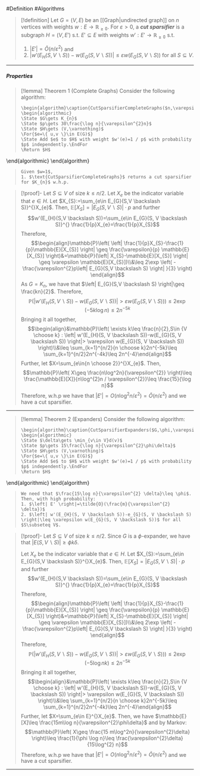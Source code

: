 #Definition #Algorithms 

> [!definition]
> Let $G=(V,E)$ be an [[Graph|undirected graph]] on $n$ vertices with weights $w:E \to \mathbb{R_{\geq 0}}$. For $\varepsilon>0$, a ***cut sparsifier*** is a subgraph $H=(V,E')$ s.t. $E'\subseteq E$ with weights $w':E'\to \mathbb{R_{\geq 0}}$ s.t.
> 1.  $\left| E' \right|=\tilde{O}(n / \varepsilon^{2})$ and
> 2. $\left| w'(E_{H}(S, V \backslash S))-w(E_{G}(S, V \backslash S)) \right|\leq \varepsilon w(E_{G}(S, V \backslash S))$ for all $S\subseteq V$.
---
##### Properties
> [!lemma] Theorem 1 (Complete Graphs)
> Consider the following algorithm: 
> ```pseudo
> \begin{algorithm}\caption{CutSparsifierCompleteGraphs($n,\varepsilon$)}
> \begin{algorithmic} 
> \State $G\gets K_{n}$
> \State $p\gets 30\frac{\log n}{\varepsilon^{2}n}$
> \State $H\gets (V,\varnothing)$
> \For{$e=\{ u,v \}\in E(G)$}
> \State Add $e$ to $H$ with weight $w'(e)=1 / p$ with probability $p$ independently.\EndFor
> \Return $H$
\end{algorithmic}
\end{algorithm}
> ```
> Given $w=1$, 
> 1. $\text{CutSparsifierCompleteGraphs}$ returns a cut sparsifier for $K_{n}$ w.h.p.

> [!proof]-
> Let $S\subseteq V$ of size $k\leq n / 2$. Let $X_{e}$ be the indicator variable that $e\in H$. Let $X_{S}:=\sum_{e\in E_{G}(S,V \backslash S)}^{}X_{e}$. Then, $\mathbb{E}[X_{S}]=\left|  E_{G}(S,V \backslash S) \right|\cdot p$ and further $$w'(E_{H}(S,V \backslash S))=\sum_{e\in E_{G}(S, V \backslash S)}^{} \frac{1}{p}X_{e}=\frac{1}{p}X_{S}$$Therefore, $$\begin{align}\mathbb{P}\left( \left| \frac{1}{p}X_{S}-\frac{1}{p}\mathbb{E}[X_{S}] \right| \geq \frac{\varepsilon}{p} \mathbb{E}[X_{S}] \right)&=\mathbb{P}(\left| X_{S}-\mathbb{E}[X_{S}] \right| \geq \varepsilon \mathbb{E}[X_{S}])\\&\leq 2\exp \left( -\frac{\varepsilon^{2}p\left| E_{G}(S,V \backslash S) \right| }{3} \right) \end{align}$$As $G=K_{n}$, we have that $\left| E_{G}(S,V \backslash S) \right|\geq \frac{kn}{2}$. Therefore, $$\mathbb{P}(\left| w'(E_{H}(S, V \backslash S))-w(E_{G}(S, V \backslash S)) \right|> \varepsilon w(E_{G}(S, V \backslash S)))\leq 2\exp \left( -5k\log n \right)\leq 2n^{-5k}$$Bringing it all together, $$\begin{align}&\mathbb{P}\left( \exists k\leq \frac{n}{2},S\in {V \choose k} : \left| w'(E_{H}(S, V \backslash S))-w(E_{G}(S, V \backslash S)) \right|> \varepsilon w(E_{G}(S, V \backslash S)) \right)\\&\leq \sum_{k=1}^{n/2}{n \choose k}2n^{-5k}\leq \sum_{k=1}^{n/2}2n^{-4k}\leq 2n^{-4}\end{align}$$
> Further, let $X=\sum_{e\in{n \choose 2}}^{}X_{e}$. Then, $$\mathbb{P}\left( X\geq \frac{n\log^2n}{\varepsilon^{2}} \right)\leq \frac{\mathbb{E}[X]}{n\log^{2}n / \varepsilon^{2}}\leq \frac{15}{\log n}$$Therefore, w.h.p we have that $\left| E' \right|= O(n \log^{2} n / \varepsilon^{2})=\tilde{O}(n / \varepsilon^{2})$ and we have a cut sparsifier.
---
> [!lemma] Theorem 2 (Expanders)
> Consider the following algorithm: 
> ```pseudo
> \begin{algorithm}\caption{CutSparsifierExpanders($G,\phi,\varepsilon$)}
> \begin{algorithmic} 
> \State $\delta\gets \min_{v\in V}d(v)$
> \State $p\gets 15\frac{\log n}{\varepsilon^{2}\phi\delta}$
> \State $H\gets (V,\varnothing)$
> \For{$e=\{ u,v \}\in E(G)$}
> \State Add $e$ to $H$ with weight $w'(e)=1 / p$ with probability $p$ independently.\EndFor
> \Return $H$
\end{algorithmic}
\end{algorithm}
> ```
> We need that $\frac{15\log n}{\varepsilon^{2} \delta}\leq \phi$. Then, with high probability:
> 1. $\left| E' \right|=\tilde{O}(\frac{m}{\varepsilon^{2} \delta})$
> 2. $\left| w'(E_{H}(S, V \backslash S))-e_{G}(S, V \backslash S) \right|\leq \varepsilon w(E_{G}(S, V \backslash S))$ for all $S\subseteq V$.



> [!proof]-
> Let $S\subseteq V$ of size $k\leq n / 2$. Since $G$ is a $\phi$-expander, we have that $\left| E(S, V \backslash S) \right|\geq \phi  k\delta$.
> 
> Let $X_{e}$ be the indicator variable that $e\in H$. Let $X_{S}:=\sum_{e\in E_{G}(S,V \backslash S)}^{}X_{e}$. Then, $\mathbb{E}[X_{S}]=\left|  E_{G}(S,V \backslash S) \right|\cdot p$ and further $$w'(E_{H}(S,V \backslash S))=\sum_{e\in E_{G}(S, V \backslash S)}^{} \frac{1}{p}X_{e}=\frac{1}{p}X_{S}$$Therefore, $$\begin{align}\mathbb{P}\left( \left| \frac{1}{p}X_{S}-\frac{1}{p}\mathbb{E}[X_{S}] \right| \geq \frac{\varepsilon}{p} \mathbb{E}[X_{S}] \right)&=\mathbb{P}(\left| X_{S}-\mathbb{E}[X_{S}] \right| \geq \varepsilon \mathbb{E}[X_{S}])\\&\leq 2\exp \left( -\frac{\varepsilon^{2}p\left| E_{G}(S,V \backslash S) \right| }{3} \right) \end{align}$$Therefore, $$\mathbb{P}(\left| w'(E_{H}(S, V \backslash S))-w(E_{G}(S, V \backslash S)) \right|> \varepsilon w(E_{G}(S, V \backslash S)))\leq 2\exp \left( -5\log n k\right)\leq 2n^{-5k}$$Bringing it all together, $$\begin{align}&\mathbb{P}\left( \exists k\leq \frac{n}{2},S\in {V \choose k} : \left| w'(E_{H}(S, V \backslash S))-w(E_{G}(S, V \backslash S)) \right|> \varepsilon w(E_{G}(S, V \backslash S)) \right)\\&\leq \sum_{k=1}^{n/2}{n \choose k}2n^{-5k}\leq \sum_{k=1}^{n/2}2n^{-4k}\leq 2n^{-4}\end{align}$$
> Further, let $X=\sum_{e\in E}^{}X_{e}$. Then, we have $\mathbb{E}[X]\leq \frac{15m\log n}{\varepsilon^{2}\phi\delta}$ and by Markov:$$\mathbb{P}\left( X\geq \frac{15 m\log^2n}{\varepsilon^{2}\delta} \right)\leq \frac{1}{\phi \log n}\leq \frac{\varepsilon^{2}\delta}{15\log^{2} n}$$Therefore, w.h.p we have that $\left| E' \right|= O(n \log^{2} n / \varepsilon^{2})=\tilde{O}(n / \varepsilon^{2})$ and we have a cut sparsifier.
---